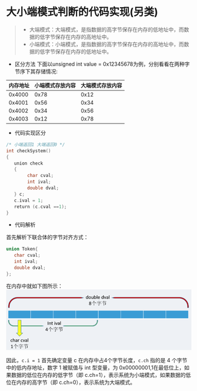 # 大小端模式判断的代码实现(另类)


> * 大端模式：大端模式，是指数据的高字节保存在内存的低地址中，而数据的低字节保存在内存的高地址中。
> * 小端模式：小端模式，是指数据的高字节保存在内存的高地址中，而数据的低字节保存在内存的低地址中。


* 区分方法
下面以unsigned int value = 0x12345678为例，分别看看在两种字节序下其存储情况:

|内存地址|小端模式存放内容|大端模式存放内容|
|---|---|---|
|0x4000|0x78|0x12|
|0x4001|0x56|0x34|
|0x4002|0x34|0x56|
|0x4003|0x12|0x78|

* 代码实现区分
```c
/* 小端返回1 大端返回0 */
int checkSystem()
{
   union check
   {
        char cval;
        int ival;
        double dval;
   } c;
   c.ival = 1;
   return (c.cval ==1);
}
```

* 代码解析

首先解析下联合体的字节对齐方式：
```c
union Token{
   char cval;
   int ival;
   double dval;
};
```
在内存中就如下图所示：
![](2020-09-10-11-00-40.png)

因此，`c.i = 1` 首先确定变量 c 在内存中占4个字节长度，`c.ch` 指的是 4 个字节中的低内存地址，数字 1 被赋值与 int 型变量，为 0x00000001,1在最低位上，如果数据的低位在内存的低字节（即 c.ch=1），表示系统为小端模式，如果数据的低位在内存的高字节（即 c.ch=0），表示系统为大端模式。